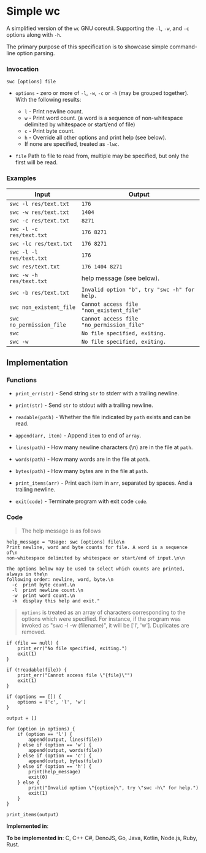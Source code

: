 # Simple wc

A simplified version of the `wc` GNU coreutil. Supporting the `-l`, `-w`, and `-c` options along with `-h`.

The primary purpose of this specification is to showcase simple command-line option parsing.

### Invocation

`swc [options] file`

- `options` - zero or more of `-l`, `-w`, `-c` or `-h` (may be grouped together). With the following results:
  - `l` - Print newline count.
  - `w` - Print word count. (a word is a sequence of non-whitespace delimited by whitespace or start/end of file)
  - `c` - Print byte count.
  - `h` - Override all other options and print help (see below).
  - If none are specified, treated as `-lwc`.

- `file` Path to file to read from, multiple may be specified, but only the first will be read.

### Examples

| Input                    | Output                                       |
| ------------------------ | -------------------------------------------- |
| `swc -l res/text.txt`    | `176`                                        |
| `swc -w res/text.txt`    | `1404`                                       |
| `swc -c res/text.txt`    | `8271`                                       |
| `swc -l -c res/text.txt` | `176 8271`                                   |
| `swc -lc res/text.txt`   | `176 8271`                                   |
| `swc -l -l res/text.txt` | `176`                                        |
| `swc res/text.txt`       | `176 1404 8271`                              |
| `swc -w -h res/text.txt` | help message (see below).                    |
| `swc -b res/text.txt`    | `Invalid option "b", try "swc -h" for help.` |
| `swc non_existent_file`  | `Cannot access file "non_existent_file"`     |
| `swc no_permission_file` | `Cannot access file "no_permission_file"`    |
| `swc`                    | `No file specified, exiting.`                |
| `swc -w`                 | `No file specified, exiting.`                |

## Implementation

### Functions

- `print_err(str)` - Send string `str` to stderr with a trailing newline.

- `print(str)` - Send `str` to stdout with a trailing newline.

- `readable(path)` - Whether the file indicated by `path` exists and can be read.

- `append(arr, item)` - Append `item` to end of `array`.

- `lines(path)` - How many newline characters (\n) are in the file at `path`.

- `words(path)` - How many words are in the file at `path`.

- `bytes(path)` - How many bytes are in the file at `path`.

- `print_items(arr)` - Print each item in `arr`, separated by spaces. And a trailing newline.

- `exit(code)` - Terminate program with exit code `code`.

### Code

> The help message is as follows

```
help_message = "Usage: swc [options] file\n
Print newline, word and byte counts for file. A word is a sequence of\n
non-whitespace delimited by whitespace or start/end of input.\n\n

The options below may be used to select which counts are printed, always in the\n
following order: newline, word, byte.\n
  -c  print byte count.\n
  -l  print newline count.\n
  -w  print word count.\n
  -h  display this help and exit."
```

> `options` is treated as an array of characters corresponding to the options
> which were specified. For instance, if the program was invoked as "swc -l -w
> (filename)", it will be ['l', 'w']. Duplicates are removed.

```
if (file == null) {
    print_err("No file specified, exiting.")
    exit(1)
}

if (!readable(file)) {
    print_err("Cannot access file \"{file}\"")
    exit(1)
}

if (options == []) {
    options = ['c', 'l', 'w']
}

output = []

for (option in options) {
    if (option == 'l') {
        append(output, lines(file))
    } else if (option == 'w') {
        append(output, words(file))
    } else if (option == 'c') {
        append(output, bytes(file))
    } else if (option == 'h') {
        print(help_message)
        exit(0)
    } else {
        print("Invalid option \"{option}\", try \"swc -h\" for help.")
        exit(1)
    }
}

print_items(output)

```

**Implemented in**:

**To be implemented in**: C, C++ C#, DenoJS, Go, Java, Kotlin, Node.js, Ruby, Rust.
